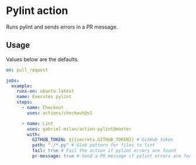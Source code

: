 # Pylint action

Runs pylint and sends errors in a PR message.

## Usage

Values below are the defaults.

```yaml
on: pull_request

jobs:
  example:
    runs-on: ubuntu-latest
    name: Executes pylint
    steps:
      - name: Checkout
        uses: actions/checkout@v1

      - name: Lint
        uses: gabriel-milan/action-pylint@master
        with:
          GITHUB_TOKEN: ${{secrets.GITHUB_TOKEN}} # GitHub token
          path: "./*.py" # Glob pattern for files to lint
          fail: true # Fail the action if pylint errors are found
          pr-message: true # Send a PR message if pylint errors are found
```
